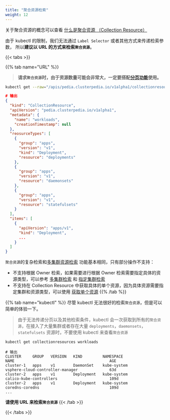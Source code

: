```yaml
---
title: "聚合资源检索"
weight: 12
---
```


关于聚合资源的概念可以查看 [什么是聚合资源 （Collection Resource）](../../../concepts/collection-resource)

由于 kubectl 的限制，我们无法通过 `Label Selector` 或者其他方式来传递检索参数，
所以**建议以 URL 的方式来检索`聚合资源`**。

{{< tabs >}}

{{% tab name="URL" %}}
> **请求`聚合资源`时，由于资源数量可能会非常大，一定要搭配[分页功能](../#分页)使用。**
```bash
kubectl get --raw="/apis/pedia.clusterpedia.io/v1alpha1/collectionresources/workloads?limit=1" | jq
```
```json
# 输出
{
  "kind": "CollectionResource",
  "apiVersion": "pedia.clusterpedia.io/v1alpha1",
  "metadata": {
    "name": "workloads",
    "creationTimestamp": null
  },
  "reosurceTypes": [
    {
      "group": "apps",
      "version": "v1",
      "kind": "Deployment",
      "resource": "deployments"
    },
    {
      "group": "apps",
      "version": "v1",
      "resource": "daemonsets"
    },
    {
      "group": "apps",
      "version": "v1",
      "resource": "statefulsets"
    }
  ],
  "items": [
    {
      "apiVersion": "apps/v1",
      "kind": "Deployment",
      ...
    }
  ]
}
```

`聚合资源`的复杂检索和[多集群资源检索](../searching-multi-cluster) 功能基本相同，只有部分操作不支持：
* 不支持根据 Owner 检索，如果需要进行根据 Owner 检索需要指定具体的资源类型，可以参考 [多集群检索](../searching-multi-cluster#根据父辈以及祖辈-owner-查询) 和 [指定集群检索](../searching-specified-cluster#根据父辈或者祖辈-owner-进行检索)
* 不支持在 Collection Resource 中获取具体的单个资源，因为具体资源需要指定集群和资源类型，可以使用 [获取单个资源]()
{{% /tab %}}

{{% tab name="kubectl" %}}
尽管 kubectl 无法很好的检索`聚合资源`，但是可以简单的体验一下。
> 由于无法传递分页以及其他检索条件，kubectl 会一次获取到所有的`聚合资源`，在接入了大量集群或者存在大量 `deployments`，`daemonsets`，`statefulsets` 资源时，不要使用 kubectl 来查看`聚合资源`

```bash
kubectl get collectionresources workloads
```
```
# 输出
CLUSTER     GROUP   VERSION   KIND         NAMESPACE                     NAME                                          AGE
cluster-1   apps    v1        DaemonSet    kube-system                   vsphere-cloud-controller-manager              63d
cluster-2   apps    v1        Deployment   kube-system                   calico-kube-controllers                       109d
cluster-2   apps    v1        Deployment   kube-system                   coredns-coredns                               109d
...
```

**请使用 URL 来检索`聚合资源`**
{{< /tab >}}

{{< /tabs >}}
